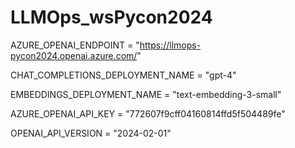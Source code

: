 # LLMOps_wsPycon2024

AZURE_OPENAI_ENDPOINT = "https://llmops-pycon2024.openai.azure.com/"

CHAT_COMPLETIONS_DEPLOYMENT_NAME = "gpt-4"

EMBEDDINGS_DEPLOYMENT_NAME = "text-embedding-3-small"

AZURE_OPENAI_API_KEY = "772607f9cff04160814ffd5f504489fe"

OPENAI_API_VERSION = "2024-02-01"
